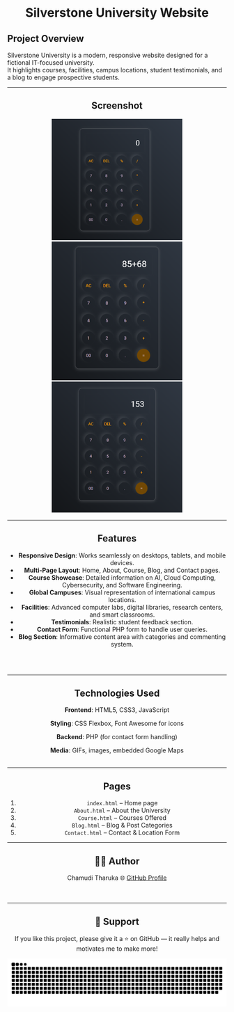 <h1 align="center"> Silverstone University Website</h1>

<p align="center">
  
## Project Overview
Silverstone University is a modern, responsive website designed for a fictional IT-focused university.  
It highlights courses, facilities, campus locations, student testimonials, and a blog to engage prospective students. 

</p>

---
<div align="center">
  
##  Screenshot
<p align="center">
  <img src="https://github.com/Chamudi-Tharuka/Calculator/blob/main/Screenshot%202025-10-17%20155042.png" alt=" Calculator Preview1" width="300">
  <img src="https://github.com/Chamudi-Tharuka/Calculator/blob/main/Screenshot%202025-10-17%20155134.png" alt=" Calculator Preview2" width="300">
  <img src="https://github.com/Chamudi-Tharuka/Calculator/blob/main/Screenshot%202025-10-17%20155149.png" alt=" Calculator Preview3" width="300">
</p>

---
<div align="center">
  
## Features
 - **Responsive Design**: Works seamlessly on desktops, tablets, and mobile devices.
 - **Multi-Page Layout**: Home, About, Course, Blog, and Contact pages.
 - **Course Showcase**: Detailed information on AI, Cloud Computing, Cybersecurity, and Software Engineering.
 - **Global Campuses**: Visual representation of international campus locations.
 - **Facilities**: Advanced computer labs, digital libraries, research centers, and smart classrooms.
 - **Testimonials**: Realistic student feedback section.
 - **Contact Form**: Functional PHP form to handle user queries.
 - **Blog Section**: Informative content area with categories and commenting system.

</div>
<br><br>

---

## Technologies Used
 **Frontend**: HTML5, CSS3, JavaScript
 
 **Styling**: CSS Flexbox, Font Awesome for icons
 
 **Backend**: PHP (for contact form handling)
 
 **Media**: GIFs, images, embedded Google Maps
<br><br>

---
## Pages
1. `index.html` – Home page
2. `About.html` – About the University
3. `Course.html` – Courses Offered
4. `Blog.html` – Blog & Post Categories
5. `Contact.html` – Contact & Location Form

---


## 👩‍💻 Author
Chamudi Tharuka
🌐 [GitHub Profile](https://github.com/Chamudi-Tharuka)  
<br><br>

---

## 💫 Support
If you like this project, please give it a ⭐ on GitHub — it really helps and motivates me to make more!

<p align="center"> <img src="https://raw.githubusercontent.com/Platane/snk/output/github-contribution-grid-snake.svg" alt="snake animation" /> </p> 

</div>
